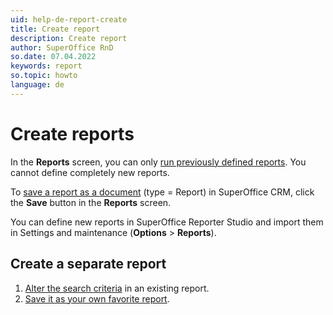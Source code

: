 ```yaml
---
uid: help-de-report-create
title: Create report
description: Create report
author: SuperOffice RnD
so.date: 07.04.2022
keywords: report
so.topic: howto
language: de
---
```


# Create reports

In the **Reports** screen, you can only [run previously defined reports][1]. You cannot define completely new reports.

To [save a report as a document][4] (type = Report) in SuperOffice CRM, click the **Save** button in the **Reports** screen.

You can define new reports in SuperOffice Reporter Studio and import them in Settings and maintenance (**Options** > **Reports**).

## Create a separate report

1. [Alter the search criteria][2] in an existing report.
1. [Save it as your own favorite report][3].

<!-- Referenced links -->
[1]: run.md
[2]: search-criteria/edit.md
[3]: favorites/add.md
[4]: ../../document/learn/create.md

<!-- Referenced images -->

